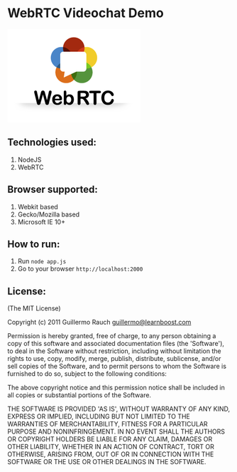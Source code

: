WebRTC Videochat Demo
=====================

![](<server/public/images/webrtc-logo.png>)


Technologies used: 
-------------------

1.  NodeJS
2.  WebRTC

Browser supported: 
-------------------

1.  Webkit based
2.  Gecko/Mozilla based
3.  Microsoft IE 10+

How to run:
-----------

1. Run `node app.js`
2. Go to your browser `http://localhost:2000`

License:
--------

(The MIT License)

Copyright (c) 2011 Guillermo Rauch <guillermo@learnboost.com>

Permission is hereby granted, free of charge, to any person obtaining
a copy of this software and associated documentation files (the
'Software'), to deal in the Software without restriction, including
without limitation the rights to use, copy, modify, merge, publish,
distribute, sublicense, and/or sell copies of the Software, and to
permit persons to whom the Software is furnished to do so, subject to
the following conditions:

The above copyright notice and this permission notice shall be
included in all copies or substantial portions of the Software.

THE SOFTWARE IS PROVIDED 'AS IS', WITHOUT WARRANTY OF ANY KIND,
EXPRESS OR IMPLIED, INCLUDING BUT NOT LIMITED TO THE WARRANTIES OF
MERCHANTABILITY, FITNESS FOR A PARTICULAR PURPOSE AND NONINFRINGEMENT.
IN NO EVENT SHALL THE AUTHORS OR COPYRIGHT HOLDERS BE LIABLE FOR ANY
CLAIM, DAMAGES OR OTHER LIABILITY, WHETHER IN AN ACTION OF CONTRACT,
TORT OR OTHERWISE, ARISING FROM, OUT OF OR IN CONNECTION WITH THE
SOFTWARE OR THE USE OR OTHER DEALINGS IN THE SOFTWARE.
